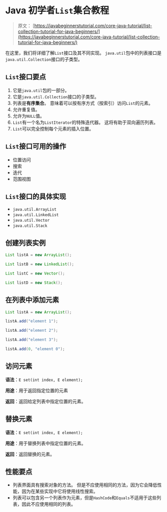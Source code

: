 # Java 初学者`List`集合教程

> 原文： [https://javabeginnerstutorial.com/core-java-tutorial/list-collection-tutorial-for-java-beginners/](https://javabeginnerstutorial.com/core-java-tutorial/list-collection-tutorial-for-java-beginners/)

在这里，我们将详细了解`List`接口及其不同实现。 `java.util`包中的列表接口是`java.util.Collection`接口的子类型。

## `List`接口要点

1.  它是`java.util`包的一部分。
2.  它是`java.util.Collection`接口的子类型。
3.  列表是**有序集合**。 意味着可以按有序方式（按索引）访问`List`的元素。
4.  允许重复值。
5.  允许为`NULL`值。
6.  `List`有一个名为`ListIterator`的特殊迭代器。 这将有助于双向遍历列表。
7.  `List`可以完全控制每个元素的插入位置。

## `List`接口可用的操作

*   位置访问
*   搜索
*   迭代
*   范围视图

## `List`接口的具体实现

*   `java.util.ArrayList`
*   `java.util.LinkedList`
*   `java.util.Vector`
*   `java.util.Stack`

## 创建列表实例

```java
List listA = new ArrayList();
```

```java
List listB = new LinkedList();
```

```java
List listC = new Vector();
```

```java
List listD = new Stack();
```

## 在列表中添加元素

```java
List listA = new ArrayList();
```

```java
listA.add("element 1");
```

```java
listA.add("element 2");
```

```java
listA.add("element 3");
```

```java
listA.add(0, "element 0");
```

## 访问元素

**语法**：`E set(int index, E element);`

**用途**：用于返回指定位置的元素

**返回**：返回给定列表中指定位置的元素。

## 替换元素

**语法**：`E set(int index, E element);`

**用途**：用于替换列表中指定位置的元素。

**返回**：返回替换的元素。

## 性能要点

*   列表界面具有搜索对象的方法。 但是不应使用相同的方法，因为它会降低性能，因为在某些实现中它将使用线性搜索。
*   列表可以包含另一个列表作为元素，但是`HashCode`和`Equals`不适用于这些列表，因此不应使用相同的列表。